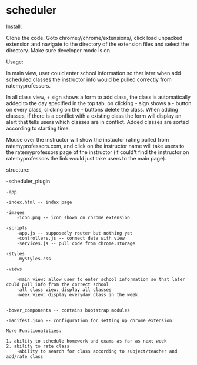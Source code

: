 # scheduler

Install: 

Clone the code. Goto chrome://chrome/extensions/, click load unpacked extension and navigate to the directory of the extension files and select the directory. Make sure developer mode is on.

Usage:

In main view, user could enter school information so that later when add scheduled classes the instructor info would be pulled correctly from ratemyprofessors.

In all class view, + sign shows a form to add class, the class is automatically added to the day specified in the top tab. on clicking - sign shows a - button on every class, clicking on the - buttons delete the class. When adding classes, if there is a conflict with a existing class the form will display an alert that tells users which classes are in conflict. Added classes are sorted according to starting time.

Mouse over the instructor will show the instuctor rating pulled from ratemyprofessors.com, and click on the instructor name will take users to the ratemyprofessors page of the instructor (if could't find the instructor on ratemyprofessors the link would just take users to the main page).





structure:

-scheduler_plugin

	-app

	-index.html -- index page

	-images
		-icon.png -- icon shown on chrome extension

	-scripts
		-app.js -- supposedly router but nothing yet
		-controllers.js -- connect data with view
		-services.js -- pull code from chrome.storage

	-styles
		-mystyles.css

	-views

		-main view: allow user to enter school information so that later could pull info from the correct school
		-all class view: display all classes
		-week view: display everyday class in the week


	-bower_components -- contains bootstrap modules

	-manifest.json -- configuration for setting up chrome extension

	More Functionalities:

	1. ability to schedule homework and exams as far as next week
	2. ability to rate class
		-ability to search for class according to subject/teacher and add/rate class
